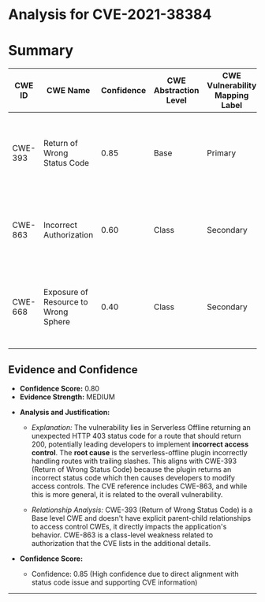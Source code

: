 # Analysis for CVE-2021-38384

# Summary
| CWE ID | CWE Name | Confidence | CWE Abstraction Level | CWE Vulnerability Mapping Label | CWE-Vulnerability Mapping Notes |
|---|---|---|---|---|---|
| CWE-393 | Return of Wrong Status Code | 0.85 | Base | Primary | The primary weakness is the incorrect return of a 403 status code when a 200 is expected. |
| CWE-863 | Incorrect Authorization | 0.60 | Class | Secondary | This CWE is related to the incorrect authorization due to the different status code. |
| CWE-668 | Exposure of Resource to Wrong Sphere | 0.40 | Class | Secondary | This CWE is related to potentially exposing resources due to incorrect authorization |

## Evidence and Confidence

*   **Confidence Score:** 0.80
*   **Evidence Strength:** MEDIUM

- **Analysis and Justification:**  
  - *Explanation:* The vulnerability lies in Serverless Offline returning an unexpected HTTP 403 status code for a route that should return 200, potentially leading developers to implement **incorrect access control**. The **root cause** is the serverless-offline plugin incorrectly handling routes with trailing slashes. This aligns with CWE-393 (Return of Wrong Status Code) because the plugin returns an incorrect status code which then causes developers to modify access controls. The CVE reference includes CWE-863, and while this is more general, it is related to the overall vulnerability.
  
  - *Relationship Analysis:* CWE-393 (Return of Wrong Status Code) is a Base level CWE and doesn't have explicit parent-child relationships to access control CWEs, it directly impacts the application's behavior. CWE-863 is a class-level weakness related to authorization that the CVE lists in the additional details.

- **Confidence Score:**  
  - Confidence: 0.85 (High confidence due to direct alignment with status code issue and supporting CVE information)

---